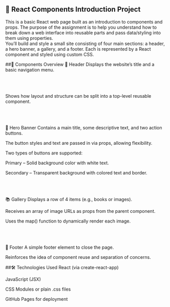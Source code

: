 ## 📘 React Components Introduction Project
This is a basic React web page built as an introduction to components and props. The purpose of the assignment is to help you understand how to break down a web interface into reusable parts and pass data/styling into them using properties.
<br>
You’ll build and style a small site consisting of four main sections: a header, a hero banner, a gallery, and a footer. Each is represented by a React component and styled using custom CSS.

##🧱 Components Overview
🧭 Header
Displays the website’s title and a basic navigation menu.

<br><br><br>
Shows how layout and structure can be split into a top-level reusable component.

<br><br><br>
🎯 Hero Banner
Contains a main title, some descriptive text, and two action buttons.

The button styles and text are passed in via props, allowing flexibility.

Two types of buttons are supported:

Primary – Solid background color with white text.

Secondary – Transparent background with colored text and border.

<br><br><br>
📚 Gallery
Displays a row of 4 items (e.g., books or images).

Receives an array of image URLs as props from the parent component.

Uses the map() function to dynamically render each image.

<br><br><br>
🧾 Footer
A simple footer element to close the page.

Reinforces the idea of component reuse and separation of concerns.

##🛠️ Technologies Used
React (via create-react-app)

JavaScript (JSX)

CSS Modules or plain .css files

GitHub Pages for deployment
